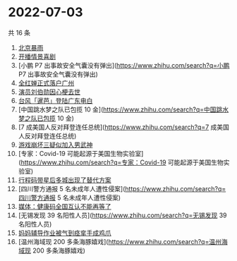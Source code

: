 # 2022-07-03

共 16 条

<!-- BEGIN -->
<!-- 最后更新时间 Sun Jul 03 2022 12:19:13 GMT+0800 (China Standard Time) -->

1. [北京暴雨](https://www.zhihu.com/search?q=北京暴雨)
1. [开播情景喜剧](https://www.zhihu.com/search?q=开播情景喜剧)
1. [小鹏 P7 出事故安全气囊没有弹出](https://www.zhihu.com/search?q=小鹏 P7 出事故安全气囊没有弹出)
1. [全红婵正式落户广州](https://www.zhihu.com/search?q=全红婵正式落户广州)
1. [演员刘伯勋因心梗去世](https://www.zhihu.com/search?q=演员刘伯勋因心梗去世)
1. [台风「暹芭」登陆广东电白](https://www.zhihu.com/search?q=台风「暹芭」登陆广东电白)
1. [中国跳水梦之队已包揽 10 金](https://www.zhihu.com/search?q=中国跳水梦之队已包揽 10 金)
1. [7 成美国人反对拜登连任总统](https://www.zhihu.com/search?q=7 成美国人反对拜登连任总统)
1. [游戏崩坏三疑似加入男武神](https://www.zhihu.com/search?q=游戏崩坏三疑似加入男武神)
1. [专家：Covid-19 可能起源于美国生物实验室](https://www.zhihu.com/search?q=专家：Covid-19
   可能起源于美国生物实验室)
1. [行程码带星后多城出现了替代方案](https://www.zhihu.com/search?q=行程码带星后多城出现了替代方案)
1. [四川警方通报 5 名未成年人遭性侵案](https://www.zhihu.com/search?q=四川警方通报 5 名未成年人遭性侵案)
1. [媒体：健康码全国互认不能再等了](https://www.zhihu.com/search?q=媒体：健康码全国互认不能再等了)
1. [无锡发现 39 名阳性人员](https://www.zhihu.com/search?q=无锡发现 39 名阳性人员)
1. [妈妈辅导作业被气到痉挛手成鸡爪](https://www.zhihu.com/search?q=妈妈辅导作业被气到痉挛手成鸡爪)
1. [温州海域现 200 多条海豚嬉戏](https://www.zhihu.com/search?q=温州海域现 200 多条海豚嬉戏)

<!-- END -->
